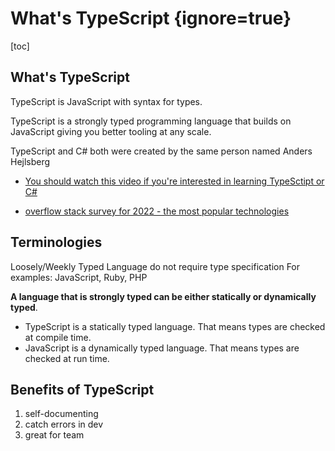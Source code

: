 # What's TypeScript {ignore=true}

[toc]

## What's TypeScript

TypeScript is JavaScript with syntax for types.

TypeScript is a strongly typed programming language that builds on JavaScript giving you better tooling at any scale.

TypeScript and C# both were created by the same person named Anders Hejlsberg

- [You should watch this video if you're interested in learning TypeSctipt or C#](https://dev.to/destrodevshow/typescript-and-c-both-created-by-the-same-person-named-anders-hejlsberg-42g4#:~:text=Nov%2022%2C%202019-,TypeScript%20and%20C%23%20both%20were%20created%20by%20the%20same%20person,%F0%9F%91%8F%20%F0%9F%92%AA%20%F0%9F%94%A5(with%20video))

- [overflow stack survey for 2022 - the most popular technologies](https://survey.stackoverflow.co/2022/#most-popular-technologies-language)

## Terminologies

Loosely/Weekly Typed Language do not require type specification
For examples: JavaScript, Ruby, PHP

**A language that is strongly typed can be either statically or dynamically typed**.

- TypeScript is a statically typed language.
That means types are checked at compile time.
- JavaScript is a dynamically typed language.
That means types are checked at run time.

## Benefits of TypeScript

1. self-documenting
2. catch errors in dev
3. great for team
